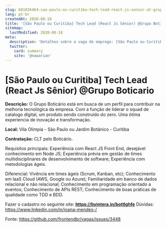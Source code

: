 ```yaml
---
slug: 681026464-sao-paulo-ou-curitiba-tech-lead-react-js-senior-at-grupo-boticario
lang: pt-br
createdAt: 2020-08-18
title: '[São Paulo ou Curitiba] Tech Lead (React Js Sênior) @Grupo Boticario - Vaga de Emprego'
sitemap:
  lastModified: 2020-08-18
meta:
  description: 'Detalhes sobre a vaga de emprego: [São Paulo ou Curitiba] Tech Lead (React Js Sênior) @Grupo Boticario'
  twitter:
    card: summary
    site: '@nawarian'
---
```


# [São Paulo ou Curitiba] Tech Lead (React Js Sênior) @Grupo Boticario

**Descrição:** O Grupo Boticário está em busca de um perfil para contribuir na melhoria tecnológica da empresa. Com a função de liderar o squad de catalogo digital, um produto sendo construído do zero. Uma ótima experiencia de inovação e transformação.

**Local:** Vila Olimpia - São Paulo ou Jardim Botânico - Curitiba

**Contratação:** CLT pelo Boticário.

Requisitos principais: Experiência com React JS Front End, desejável conhecimento em Node JS;
Experiência prévia em gestão de times multidisciplinares de desenvolvimento de software;
Experiência com metodologias ágeis.

Diferencial: Vivência em times ágeis (Scrum, Kanban, etc);
Conhecimento em IaaS Cloud (AWS, Google ou Azure);
Familiaridade em banco de dados relacional e não relacional;
Conhecimento em programação orientado a eventos;
Conhecimento de APIs REST;
Conhecimento de boas práticas de qualidade como TDD e BDD.

Fazer o cadastro no seguinte site: **https://byintera.in/bottlghfe** 
Dúvidas: https://www.linkedin.com/in/joana-mendes-/


Fonte: https://github.com/frontendbr/vagas/issues/3448